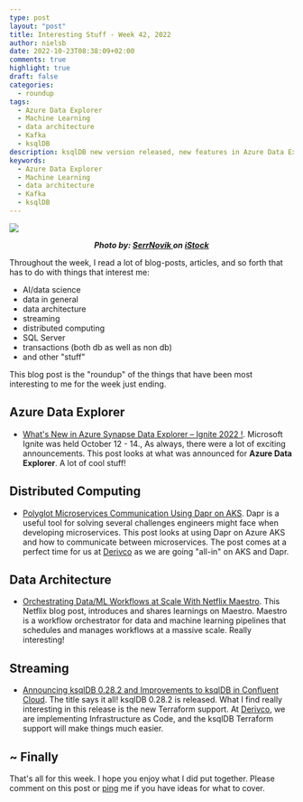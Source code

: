 ```yaml
---
type: post
layout: "post"
title: Interesting Stuff - Week 42, 2022
author: nielsb
date: 2022-10-23T08:38:09+02:00
comments: true
highlight: true
draft: false
categories:
  - roundup
tags:
  - Azure Data Explorer
  - Machine Learning
  - data architecture
  - Kafka
  - ksqlDB
description: ksqlDB new version released, new features in Azure Data Explorer, Netflix AI/ML orchestrator, Dapr & AKS, and other interesting topics.
keywords:
  - Azure Data Explorer
  - Machine Learning
  - data architecture
  - Kafka
  - ksqlDB   
---
```


![](/images/posts/kubernetes-2.jpg)

**<p style="text-align: center;"><em>Photo by: <a href="https://www.istockphoto.com/portfolio/SerrNovik"> SerrNovik </a> on <a href="https://www.istockphoto.com"> iStock</a></em></p>**

Throughout the week, I read a lot of blog-posts, articles, and so forth that has to do with things that interest me:

* AI/data science
* data in general
* data architecture
* streaming
* distributed computing
* SQL Server
* transactions (both db as well as non db)
* and other "stuff"

This blog post is the "roundup" of the things that have been most interesting to me for the week just ending.

<!--more-->

## Azure Data Explorer

* [What's New in Azure Synapse Data Explorer – Ignite 2022 !][1]. Microsoft Ignite was held October 12 - 14., As always, there were a lot of exciting announcements. This post looks at what was announced for **Azure Data Explorer**. A lot of cool stuff!

## Distributed Computing

* [Polyglot Microservices Communication Using Dapr on AKS][2]. Dapr is a useful tool for solving several challenges engineers might face when developing microservices. This post looks at using Dapr on Azure AKS and how to communicate between microservices. The post comes at a perfect time for us at [Derivco](/derivco) as we are going "all-in" on AKS and Dapr.

## Data Architecture

* [Orchestrating Data/ML Workflows at Scale With Netflix Maestro][3]. This Netflix blog post, introduces and shares learnings on Maestro. Maestro is a workflow orchestrator for data and machine learning pipelines that schedules and manages workflows at a massive scale. Really interesting!

## Streaming

* [Announcing ksqlDB 0.28.2 and Improvements to ksqlDB in Confluent Cloud][4]. The title says it all! ksqlDB 0.28.2 is released. What I find really interesting in this release is the new Terraform support. At [Derivco](/derivco), we are implementing Infrastructure as Code, and the ksqlDB Terraform support will make things much easier.

## ~ Finally

That's all for this week. I hope you enjoy what I did put together. Please comment on this post or [ping][ma] me if you have ideas for what to cover.

[ma]: mailto:niels.it.berglund@gmail.com
[mp]: https://blog.acolyer.org
[iq]: https://www.infoq.com/
[ew]: http://sqlonice.com/
[re]: http://blog.revolutionanalytics.com
[sqsk]: https://www.sqlskills.com
[mdaveyblog]: https://mdavey.wordpress.com/
[charlblog]: https://charlla.com/

[jovpop]: https://twitter.com/JovanPop_MSFT
[bobw]: https://twitter.com/bobwardms
[revod]: https://twitter.com/revodavid
[lonny]: https://twitter.com/sqL_handLe
[ewtw]: https://twitter.com/sqlOnIce
[buckw]: https://twitter.com/BuckWoodyMSFT
[mattw]: https://twitter.com/matthewwarren
[murba]: https://twitter.com/muratdemirbas
[daveda]: https://twitter.com/davidthecoder
[adcol]: https://twitter.com/adriancolyer
[jesrod]: https://twitter.com/jrdothoughts
[tomaz]: https://twitter.com/tomaz_tsql
[dataart]: https://twitter.com/dataartisans
[luis]: https://twitter.com/luis_de_sousa
[benstop]: https://twitter.com/benstopford
[conflu]: https://twitter.com/confluentinc
[tylert]: https://twitter.com/tyler_treat
[andrewng]: https://twitter.com/AndrewYNg
[lawr]: https://twitter.com/bytezn
[jue]: https://twitter.com/b0rk
[yan]: https://twitter.com/theburningmonk
[danny]: https://twitter.com/g9yuayon
[rmoff]: https://twitter.com/rmoff
[ryansw]: https://twitter.com/ryanswanstrom
[pabloc]: https://twitter.com/pabloc_ds
[mklep]: https://twitter.com/martinkl
[mdavey]: https://twitter.com/matt_davey
[jboner]: https://twitter.com/jboner
[joeduff]: https://twitter.com/funcOfJoe
[charl]: https://twitter.com/charllamprecht
[dbricks]: https://twitter.com/databricks
[adsit]: https://twitter.com/SitnikAdam
[vicky]: https://twitter.com/vickyharp
[dscentral]: https://twitter.com/DataScienceCtrl
[natemc]: https://twitter.com/natemcmaster
[ads]: https://twitter.com/azuredatastudio
[travw]: https://twitter.com/radtravis
[emilk]: https://twitter.com/IsTheArchitect
[netflx]: https://netflixtechblog.com/

[1]: https://techcommunity.microsoft.com/t5/azure-data-explorer-blog/what-s-new-in-azure-synapse-data-explorer-ignite-2022/ba-p/3649457
[2]: https://www.infoq.com/articles/polygot-microservices-dapr-aks/
[3]: https://netflixtechblog.com/orchestrating-data-ml-workflows-at-scale-with-netflix-maestro-aaa2b41b800c
[4]: https://www.confluent.io/blog-v2/announcing-ksqldb-0-28-2-and-improvements-to-ksqldb-in-confluent-cloud/
